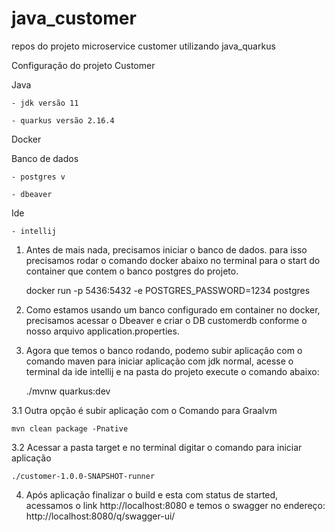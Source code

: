# java_customer
repos do projeto microservice customer utilizando java_quarkus

Configuração do projeto Customer

Java 
    
    - jdk versão 11
    
    - quarkus versão 2.16.4
    
Docker

Banco de dados
    
    - postgres v
    
    - dbeaver
    
Ide
    
    - intellij

1. Antes de mais nada, precisamos iniciar o banco de dados. para isso precisamos rodar o comando docker abaixo no terminal para o start do container que contem o banco postgres do projeto.

    docker run -p 5436:5432 -e POSTGRES_PASSWORD=1234 postgres
 
2. Como estamos usando um banco configurado em container no docker, precisamos acessar o Dbeaver e criar o DB customerdb conforme o nosso arquivo 
    application.properties.

3. Agora que temos o banco rodando, podemo subir aplicação com o comando maven para iniciar aplicação com jdk normal, acesse o terminal da ide intellij e na pasta do projeto execute o comando abaixo:

    ./mvnw quarkus:dev


3.1 Outra opção é subir aplicação com o Comando para Graalvm 

    mvn clean package -Pnative


3.2 Acessar a pasta target e no terminal digitar o comando para iniciar aplicação

    ./customer-1.0.0-SNAPSHOT-runner


4. Após aplicação finalizar o build e esta com status de started, acessamos o link http://localhost:8080 e temos o swagger no endereço: http://localhost:8080/q/swagger-ui/
